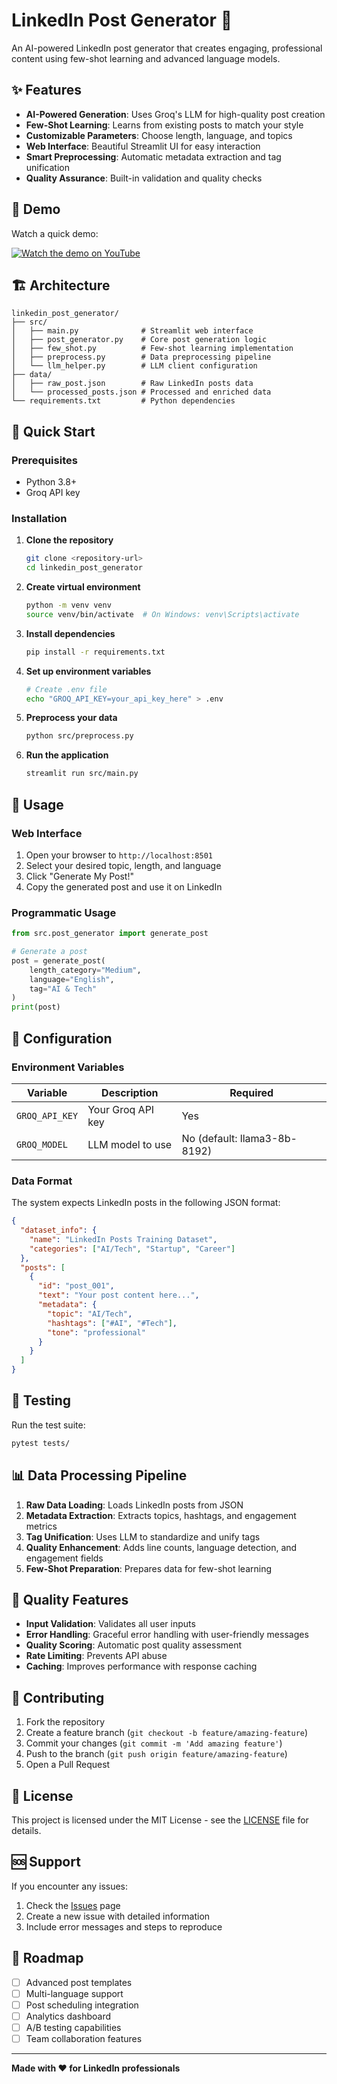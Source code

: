 # LinkedIn Post Generator 🚀

An AI-powered LinkedIn post generator that creates engaging, professional content using few-shot learning and advanced language models.

## ✨ Features

- **AI-Powered Generation**: Uses Groq's LLM for high-quality post creation
- **Few-Shot Learning**: Learns from existing posts to match your style
- **Customizable Parameters**: Choose length, language, and topics
- **Web Interface**: Beautiful Streamlit UI for easy interaction
- **Smart Preprocessing**: Automatic metadata extraction and tag unification
- **Quality Assurance**: Built-in validation and quality checks

## 🎥 Demo

Watch a quick demo:

[![Watch the demo on YouTube](https://i.ytimg.com/an_webp/WjqpQQlDJ3M/mqdefault_6s.webp?du=3000&sqp=COzf4cUG&rs=AOn4CLCyzglAcJbSbLf1GBcC3at2JhJGDA)](https://youtu.be/WjqpQQlDJ3M)

## 🏗️ Architecture

```
linkedin_post_generator/
├── src/
│   ├── main.py              # Streamlit web interface
│   ├── post_generator.py    # Core post generation logic
│   ├── few_shot.py          # Few-shot learning implementation
│   ├── preprocess.py        # Data preprocessing pipeline
│   └── llm_helper.py        # LLM client configuration
├── data/
│   ├── raw_post.json        # Raw LinkedIn posts data
│   └── processed_posts.json # Processed and enriched data
└── requirements.txt         # Python dependencies
```

## 🚀 Quick Start

### Prerequisites

- Python 3.8+
- Groq API key

### Installation

1. **Clone the repository**
   ```bash
   git clone <repository-url>
   cd linkedin_post_generator
   ```

2. **Create virtual environment**
   ```bash
   python -m venv venv
   source venv/bin/activate  # On Windows: venv\Scripts\activate
   ```

3. **Install dependencies**
   ```bash
   pip install -r requirements.txt
   ```

4. **Set up environment variables**
   ```bash
   # Create .env file
   echo "GROQ_API_KEY=your_api_key_here" > .env
   ```

5. **Preprocess your data**
   ```bash
   python src/preprocess.py
   ```

6. **Run the application**
   ```bash
   streamlit run src/main.py
   ```

## 📖 Usage

### Web Interface

1. Open your browser to `http://localhost:8501`
2. Select your desired topic, length, and language
3. Click "Generate My Post!"
4. Copy the generated post and use it on LinkedIn

### Programmatic Usage

```python
from src.post_generator import generate_post

# Generate a post
post = generate_post(
    length_category="Medium",
    language="English", 
    tag="AI & Tech"
)
print(post)
```

## 🔧 Configuration

### Environment Variables

| Variable | Description | Required |
|----------|-------------|----------|
| `GROQ_API_KEY` | Your Groq API key | Yes |
| `GROQ_MODEL` | LLM model to use | No (default: llama3-8b-8192) |

### Data Format

The system expects LinkedIn posts in the following JSON format:

```json
{
  "dataset_info": {
    "name": "LinkedIn Posts Training Dataset",
    "categories": ["AI/Tech", "Startup", "Career"]
  },
  "posts": [
    {
      "id": "post_001",
      "text": "Your post content here...",
      "metadata": {
        "topic": "AI/Tech",
        "hashtags": ["#AI", "#Tech"],
        "tone": "professional"
      }
    }
  ]
}
```

## 🧪 Testing

Run the test suite:

```bash
pytest tests/
```

## 📊 Data Processing Pipeline

1. **Raw Data Loading**: Loads LinkedIn posts from JSON
2. **Metadata Extraction**: Extracts topics, hashtags, and engagement metrics
3. **Tag Unification**: Uses LLM to standardize and unify tags
4. **Quality Enhancement**: Adds line counts, language detection, and engagement fields
5. **Few-Shot Preparation**: Prepares data for few-shot learning

## 🎯 Quality Features

- **Input Validation**: Validates all user inputs
- **Error Handling**: Graceful error handling with user-friendly messages
- **Quality Scoring**: Automatic post quality assessment
- **Rate Limiting**: Prevents API abuse
- **Caching**: Improves performance with response caching

## 🤝 Contributing

1. Fork the repository
2. Create a feature branch (`git checkout -b feature/amazing-feature`)
3. Commit your changes (`git commit -m 'Add amazing feature'`)
4. Push to the branch (`git push origin feature/amazing-feature`)
5. Open a Pull Request

## 📝 License

This project is licensed under the MIT License - see the [LICENSE](LICENSE) file for details.

## 🆘 Support

If you encounter any issues:

1. Check the [Issues](https://github.com/your-repo/issues) page
2. Create a new issue with detailed information
3. Include error messages and steps to reproduce

## 🔮 Roadmap

- [ ] Advanced post templates
- [ ] Multi-language support
- [ ] Post scheduling integration
- [ ] Analytics dashboard
- [ ] A/B testing capabilities
- [ ] Team collaboration features

---

**Made with ❤️ for LinkedIn professionals** 
